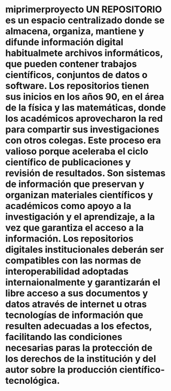 # miprimerproyecto UN REPOSITORIO es un espacio centralizado donde se almacena, organiza, mantiene y difunde información digital habitualmete archivos informáticos, que pueden contener trabajos científicos, conjuntos de datos o software. Los repositorios tienen sus inicios en los años 90, en el área de la física y las matemáticas, donde los académicos aprovecharon la red para compartir sus investigaciones con otros colegas. Este proceso era valioso porque aceleraba el ciclo científico de publicaciones y revisión de resultados. Son sistemas de información que preservan y organizan materiales científicos y académicos como apoyo a la investigación y el aprendizaje, a la vez que garantiza el acceso a la información. Los repositorios digitales institucionales deberán ser compatibles con las normas de interoperabilidad adoptadas internaionalmente y garantizarán el libre acceso a sus documentos y datos através de internet u otras tecnologías de información que resulten adecuadas a los efectos, facilitando las condiciones necesarias paras la protección de los derechos de la institución y del autor sobre la producción científico-tecnológica.
